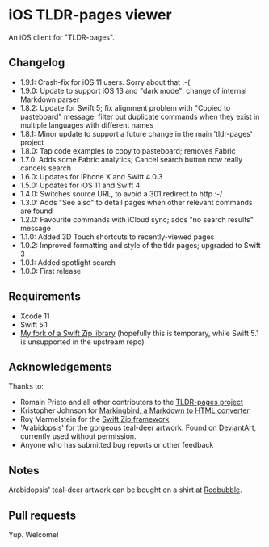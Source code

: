 iOS TLDR-pages viewer
=====================

An iOS client for "TLDR-pages".

Changelog
---------

* 1.9.1: Crash-fix for iOS 11 users. Sorry about that :-(
* 1.9.0: Update to support iOS 13 and "dark mode"; change of internal Markdown parser
* 1.8.2: Update for Swift 5; fix alignment problem with "Copied to pasteboard" message; filter out duplicate commands when they exist in multiple languages with different names
* 1.8.1: Minor update to support a future change in the main 'tldr-pages' project
* 1.8.0: Tap code examples to copy to pasteboard; removes Fabric
* 1.7.0: Adds some Fabric analytics; Cancel search button now really cancels search
* 1.6.0: Updates for iPhone X and Swift 4.0.3
* 1.5.0: Updates for iOS 11 and Swift 4
* 1.4.0: Switches source URL, to avoid a 301 redirect to http :-/
* 1.3.0: Adds "See also" to detail pages when other relevant commands are found
* 1.2.0: Favourite commands with iCloud sync; adds "no search results" message
* 1.1.0: Added 3D Touch shortcuts to recently-viewed pages
* 1.0.2: Improved formatting and style of the tldr pages; upgraded to Swift 3
* 1.0.1: Added spotlight search
* 1.0.0: First release

Requirements
------------

* Xcode 11
* Swift 5.1
* [My fork of a Swift Zip library][MyZip] (hopefully this is temporary, while Swift 5.1 is unsupported in the upstream repo)

Acknowledgements
----------------

Thanks to:

* Romain Prieto and all other contributors to the [TLDR-pages project][TLDR-pages]
* Kristopher Johnson for [Markingbird, a Markdown to HTML converter][Markingbird]
* Roy Marmelstein for the [Swift Zip framework][Zip]
* 'Arabidopsis' for the gorgeous teal-deer artwork. Found on [DeviantArt][TealDeerArtworkDeviantArt], currently used without permission.
* Anyone who has submitted bug reports or other feedback

Notes
-----

Arabidopsis' teal-deer artwork can be bought on a shirt at [Redbubble][TealDeerArtworkRedbubble].

Pull requests
-------------

Yup. Welcome!


[MyZip]: https://github.com/mflint/Zip/tree/swift5.1
[Zip]: https://github.com/marmelroy/Zip
[TLDR-pages]: https://github.com/tldr-pages/tldr
[Markingbird]: https://github.com/kristopherjohnson/Markingbird
[TealDeerArtworkDeviantArt]: http://arabidopsis.deviantart.com/art/Teal-Deer-II-158802763
[TealDeerArtworkRedbubble]: http://www.redbubble.com/people/arabidopsis/works/5386340-1-teal-deer-too-long-didnt-read

